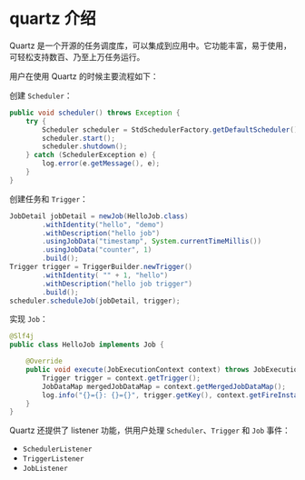 # quartz 介绍

Quartz 是一个开源的任务调度库，可以集成到应用中。它功能丰富，易于使用，可轻松支持数百、乃至上万任务运行。

用户在使用 Quartz 的时候主要流程如下：

创建 `Scheduler`：

```java
public void scheduler() throws Exception {
    try {
        Scheduler scheduler = StdSchedulerFactory.getDefaultScheduler();
        scheduler.start();
        scheduler.shutdown();
    } catch (SchedulerException e) {
        log.error(e.getMessage(), e);
    }
}
```

创建任务和 `Trigger`：

```java
JobDetail jobDetail = newJob(HelloJob.class)
        .withIdentity("hello", "demo")
        .withDescription("hello job")
        .usingJobData("timestamp", System.currentTimeMillis())
        .usingJobData("counter", 1)
        .build();
Trigger trigger = TriggerBuilder.newTrigger()
        .withIdentity( "" + 1, "hello")
        .withDescription("hello job trigger")
        .build();
scheduler.scheduleJob(jobDetail, trigger);
```

实现 `Job`：

```java
@Slf4j
public class HelloJob implements Job {

    @Override
    public void execute(JobExecutionContext context) throws JobExecutionException {
        Trigger trigger = context.getTrigger();
        JobDataMap mergedJobDataMap = context.getMergedJobDataMap();
        log.info("{}={}: {}={}", trigger.getKey(), context.getFireInstanceId(), "timestamp", mergedJobDataMap.getLongValue("timestamp"));
    }
}
```

Quartz 还提供了 listener 功能，供用户处理 `Scheduler`、`Trigger` 和 `Job` 事件：

* `SchedulerListener`
* `TriggerListener`
* `JobListener`
